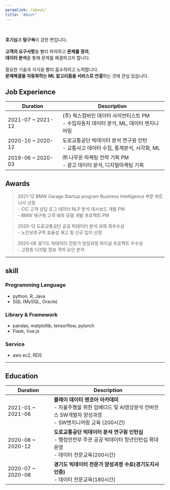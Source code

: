 ```yaml
---
permalink: /about/
title: "About"
---
```

<br>

**호기심**과 **탐구욕**이 강한 편입니다. <br><br>
**고객의 요구사항**을 빨리 파악하고 **문제를 정의**, <br>
**데이터 분석**을 통해 문제를 해결하고자 합니다. <br><br>
필요한 기술과 지식을 빨리 흡수하려고 노력합니다.<br>
**문제해결을 자동화하는 ML 알고리즘을 서비스로 연결**하는 것에 관심 있습니다.
<br>

## Job Experience

| Duration                                        | Description                                          |
| ------------------------------------------- | ----------------------------------------------------- |
| 2021-07 ~ 2021-12 | (주) 웍스컴바인 데이터 사이언티스트 PM <br> - 수입자동차 데이터 분석, ML, 데이터 엔지니어링  |
| 2020-10 ~ 2020-12 | 도로교통공단 빅데이터 분석 연구원 인턴 <br> - 교통사고 데이터 수집, 통계분석, 시각화, ML |
| 2019-06 ~ 2020-03 | ㈜ 나무온 마케팅 전략 기획 PM <br> - 광고 데이터 분석, 디지털마케팅 기획 | 


## Awards


> 2021-12 BMW Garage Startup program Business Intelligence 부문 파트너사 선정
<br>- CIC 고객 상담 로그 데이터 NLP 분석 대시보드 개발 PM
<br>- BMW 재구매 고객 예측 모델 개발 프로젝트 PM

  
> 2020-12 도로교통공단 공공 빅데이터 분석 과제 최우수상 
<br>- 노인보호구역 효율성 재고 및 신규 입지 선정


> 2020-08 경기도 빅데이터 전문가 양성과정 파이널 프로젝트 우수상
<br>- 고령층 디지털 정보 격차 요인 분석

---

## skill

### Programming Language
- python, R, Java
- SQL (MySQL, Oracle)
### Library & Framework
- pandas, matplotlib, tensorflow, pytorch
- Flask, Vue.js
### Service
- aws ec2, RDS

---

## Education

| Duration                                    | Description                                          |
| ------------------------------------------- | ----------------------------------------------------- |
| 2021-01 ~ 2021-06  | **플레이 데이터 엔코아 아카데미** <br> - 자율주행을 위한 임베디드 및 AI영상분석 컨버전스 SW개발자 양성과정 <br> - SW엔지니어링 교육 (200시간) | 
| 2020-08 ~ 2020-12  | **도로교통공단 빅데이터 분석 연구원 인턴십** <br> - 행정안전부 주관 공공 빅데이터 청년인턴십 확대운영<br> - 데이터 전문교육(200시간)  |
| 2020-07 ~ 2020-08  | **경기도 빅데이터 전문가 양성과정 수료(경기도지사 인증)** <br> - 데이터 전문교육(180시간) |
